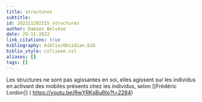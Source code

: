 ```yaml
---
title: structures
subtitle:
id: 202211292315_structures
author: Damien Belvèze
date: 29-11-2022
link_citations: true
bibliography: biblio/Obsidian.bib
biblio_style: csl\ieee.csl
aliases: []
tags: []
---
```


Les structures ne sont pas agissantes en soi, elles agissent sur les individus en activant des mobiles présents chez les individus, selon [[Frédéric Lordon]] ( https://youtu.be/RwYRKsBu6to?t=2284)






